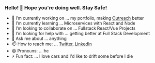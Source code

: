 ### Hello! 👋 Hope you're doing well. Stay Safe!

<!--
**nikhilrwadekar/nikhilrwadekar** is a ✨ _special_ ✨ repository because its `README.md` (this file) appears on your GitHub profile.
-->

- 🔭 I’m currently working on ... my portfolio, making [Outreach](https://github.com/nikhilrwadekar/outreach-api) better
- 🌱 I’m currently learning ... Microservices with React and Node
- 👯 I’m looking to collaborate on ... Fullstack React/Vue Projects
- 🤔 I’m looking for help with ... getting better at Full Stack Development
- 💬 Ask me about ... anything
- 📫 How to reach me: ... [Twitter](https://twitter.com/nikhilrwadekar), [LinkedIn](https://www.linkedin.com/in/nwadekar/)
- 😄 Pronouns: ... he
- ⚡ Fun fact: ... I love cars and I'd like to drift some before I die
